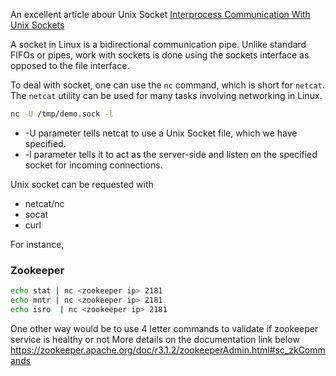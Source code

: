 
An excellent article abour Unix Socket
[Interprocess Communication With Unix Sockets](https://www.baeldung.com/linux/communicate-with-unix-sockets)

A socket in Linux is a bidirectional communication pipe. Unlike standard FIFOs or pipes, 
work with sockets is done using the sockets interface as opposed to the file interface.

To deal with socket, one can use the `nc` command, which is short for `netcat`. The `netcat` utility can be used for many tasks involving networking in Linux.
```bash
nc -U /tmp/demo.sock -l
```

- -U parameter tells netcat to use a Unix Socket file, which we have specified. 
- -l parameter tells it to act as the server-side and listen on the specified socket for incoming connections.

Unix socket can be requested with
- netcat/nc
- socat
- curl


For instance,
### Zookeeper
```bash
echo stat | nc <zookeeper ip> 2181
echo mntr | nc <zookeeper ip> 2181
echo isro  | nc <zookeeper ip> 2181
```
One other way would be to use 4 letter commands to validate if zookeeper service is healthy or not
More details on the documentation link below https://zookeeper.apache.org/doc/r3.1.2/zookeeperAdmin.html#sc_zkCommands
